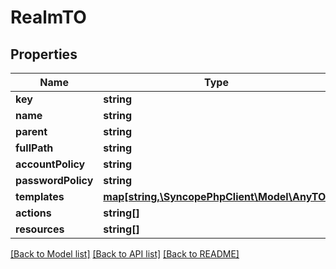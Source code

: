 # RealmTO

## Properties
Name | Type | Description | Notes
------------ | ------------- | ------------- | -------------
**key** | **string** |  | [optional] 
**name** | **string** |  | [optional] 
**parent** | **string** |  | [optional] 
**fullPath** | **string** |  | [optional] 
**accountPolicy** | **string** |  | [optional] 
**passwordPolicy** | **string** |  | [optional] 
**templates** | [**map[string,\SyncopePhpClient\Model\AnyTO]**](AnyTO.md) |  | [optional] 
**actions** | **string[]** |  | [optional] 
**resources** | **string[]** |  | [optional] 

[[Back to Model list]](../README.md#documentation-for-models) [[Back to API list]](../README.md#documentation-for-api-endpoints) [[Back to README]](../README.md)


